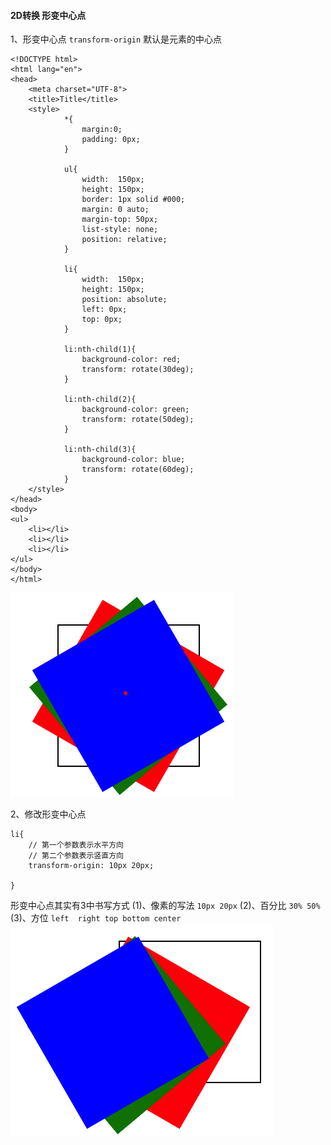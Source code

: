 #### 2D转换   形变中心点

1、形变中心点 `transform-origin`  默认是元素的中心点


```
<!DOCTYPE html>
<html lang="en">
<head>
    <meta charset="UTF-8">
    <title>Title</title>
    <style>
            *{
                margin:0;
                padding: 0px;
            }

            ul{
                width:  150px;
                height: 150px;
                border: 1px solid #000;
                margin: 0 auto;
                margin-top: 50px;
                list-style: none;
                position: relative;
            }

            li{
                width:  150px;
                height: 150px;
                position: absolute;
                left: 0px;
                top: 0px;
            }

            li:nth-child(1){
                background-color: red;
                transform: rotate(30deg);
            }

            li:nth-child(2){
                background-color: green;
                transform: rotate(50deg);
            }

            li:nth-child(3){
                background-color: blue;
                transform: rotate(60deg);
            }
    </style>
</head>
<body>
<ul>
    <li></li>
    <li></li>
    <li></li>
</ul>
</body>
</html>
```

![](/assets/to.png)

2、修改形变中心点
```
li{
    // 第一个参数表示水平方向
    // 第二个参数表示竖直方向
    transform-origin: 10px 20px;
    
}
```
形变中心点其实有3中书写方式
(1)、像素的写法 `10px 20px`
(2)、百分比 `30% 50%`
(3)、方位 `left  right top bottom center`
![](/assets/toi.png)
